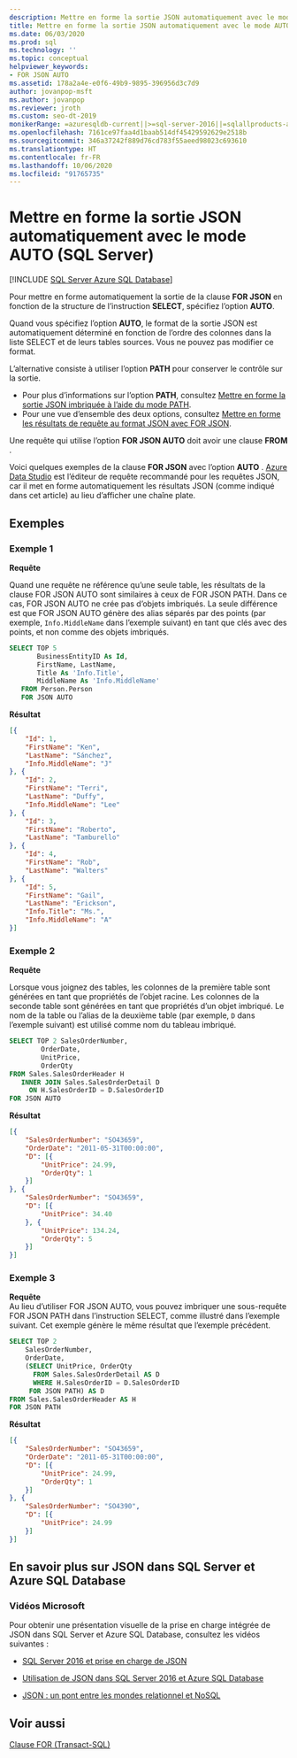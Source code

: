 ```yaml
---
description: Mettre en forme la sortie JSON automatiquement avec le mode AUTO (SQL Server)
title: Mettre en forme la sortie JSON automatiquement avec le mode AUTO
ms.date: 06/03/2020
ms.prod: sql
ms.technology: ''
ms.topic: conceptual
helpviewer_keywords:
- FOR JSON AUTO
ms.assetid: 178a2a4e-e0f6-49b9-9895-396956d3c7d9
author: jovanpop-msft
ms.author: jovanpop
ms.reviewer: jroth
ms.custom: seo-dt-2019
monikerRange: =azuresqldb-current||>=sql-server-2016||=sqlallproducts-allversions||>=sql-server-linux-2017||=azuresqldb-mi-current
ms.openlocfilehash: 7161ce97faa4d1baab514df45429592629e2518b
ms.sourcegitcommit: 346a37242f889d76cd783f55aeed98023c693610
ms.translationtype: HT
ms.contentlocale: fr-FR
ms.lasthandoff: 10/06/2020
ms.locfileid: "91765735"
---
```

# <a name="format-json-output-automatically-with-auto-mode-sql-server"></a>Mettre en forme la sortie JSON automatiquement avec le mode AUTO (SQL Server)
[!INCLUDE [SQL Server Azure SQL Database](../../includes/applies-to-version/sql-asdb.md)]

Pour mettre en forme automatiquement la sortie de la clause **FOR JSON** en fonction de la structure de l’instruction **SELECT**, spécifiez l’option **AUTO**.  
  
Quand vous spécifiez l’option **AUTO**, le format de la sortie JSON est automatiquement déterminé en fonction de l’ordre des colonnes dans la liste SELECT et de leurs tables sources. Vous ne pouvez pas modifier ce format.
 
L’alternative consiste à utiliser l’option **PATH** pour conserver le contrôle sur la sortie.
-   Pour plus d’informations sur l’option **PATH**, consultez [Mettre en forme la sortie JSON imbriquée à l’aide du mode PATH](../../relational-databases/json/format-nested-json-output-with-path-mode-sql-server.md).
-   Pour une vue d’ensemble des deux options, consultez [Mettre en forme les résultats de requête au format JSON avec FOR JSON](../../relational-databases/json/format-query-results-as-json-with-for-json-sql-server.md).

Une requête qui utilise l’option **FOR JSON AUTO** doit avoir une clause **FROM** .  
  
Voici quelques exemples de la clause **FOR JSON** avec l’option **AUTO** . [Azure Data Studio](../../azure-data-studio/download-azure-data-studio.md) est l’éditeur de requête recommandé pour les requêtes JSON, car il met en forme automatiquement les résultats JSON (comme indiqué dans cet article) au lieu d’afficher une chaîne plate.
  
## <a name="examples"></a>Exemples

### <a name="example-1"></a>Exemple 1
 **Requête**  
  
Quand une requête ne référence qu’une seule table, les résultats de la clause FOR JSON AUTO sont similaires à ceux de FOR JSON PATH. Dans ce cas, FOR JSON AUTO ne crée pas d’objets imbriqués. La seule différence est que FOR JSON AUTO génère des alias séparés par des points (par exemple, `Info.MiddleName` dans l’exemple suivant) en tant que clés avec des points, et non comme des objets imbriqués.  
  
```sql  
SELECT TOP 5   
       BusinessEntityID As Id,  
       FirstName, LastName,  
       Title As 'Info.Title',  
       MiddleName As 'Info.MiddleName'  
   FROM Person.Person  
   FOR JSON AUTO  
```  
  
 **Résultat**  
  
```json  
[{
    "Id": 1,
    "FirstName": "Ken",
    "LastName": "Sánchez",
    "Info.MiddleName": "J"
}, {
    "Id": 2,
    "FirstName": "Terri",
    "LastName": "Duffy",
    "Info.MiddleName": "Lee"
}, {
    "Id": 3,
    "FirstName": "Roberto",
    "LastName": "Tamburello"
}, {
    "Id": 4,
    "FirstName": "Rob",
    "LastName": "Walters"
}, {
    "Id": 5,
    "FirstName": "Gail",
    "LastName": "Erickson",
    "Info.Title": "Ms.",
    "Info.MiddleName": "A"
}]
```  

### <a name="example-2"></a>Exemple 2

**Requête**  
  
Lorsque vous joignez des tables, les colonnes de la première table sont générées en tant que propriétés de l’objet racine. Les colonnes de la seconde table sont générées en tant que propriétés d’un objet imbriqué. Le nom de la table ou l’alias de la deuxième table (par exemple, `D` dans l’exemple suivant) est utilisé comme nom du tableau imbriqué.  
  
```sql  
SELECT TOP 2 SalesOrderNumber,  
        OrderDate,  
        UnitPrice,  
        OrderQty  
FROM Sales.SalesOrderHeader H  
   INNER JOIN Sales.SalesOrderDetail D  
     ON H.SalesOrderID = D.SalesOrderID  
FOR JSON AUTO   
```  
  
**Résultat**  
  
```json  
[{
    "SalesOrderNumber": "SO43659",
    "OrderDate": "2011-05-31T00:00:00",
    "D": [{
        "UnitPrice": 24.99,
        "OrderQty": 1
    }]
}, {
    "SalesOrderNumber": "SO43659",
    "D": [{
        "UnitPrice": 34.40
    }, {
        "UnitPrice": 134.24,
        "OrderQty": 5
    }]
}]
```  

### <a name="example-3"></a>Exemple 3
 
**Requête**  
Au lieu d’utiliser FOR JSON AUTO, vous pouvez imbriquer une sous-requête FOR JSON PATH dans l’instruction SELECT, comme illustré dans l’exemple suivant. Cet exemple génère le même résultat que l’exemple précédent.  
  
```sql  
SELECT TOP 2  
    SalesOrderNumber,  
    OrderDate,  
    (SELECT UnitPrice, OrderQty  
      FROM Sales.SalesOrderDetail AS D  
      WHERE H.SalesOrderID = D.SalesOrderID  
     FOR JSON PATH) AS D  
FROM Sales.SalesOrderHeader AS H  
FOR JSON PATH  
```  
  
**Résultat**  
  
```json  
[{
    "SalesOrderNumber": "SO43659",
    "OrderDate": "2011-05-31T00:00:00",
    "D": [{
        "UnitPrice": 24.99,
        "OrderQty": 1
    }]
}, {
    "SalesOrderNumber": "SO4390",
    "D": [{
        "UnitPrice": 24.99
    }]
}]
```  

## <a name="learn-more-about-json-in-sql-server-and-azure-sql-database"></a>En savoir plus sur JSON dans SQL Server et Azure SQL Database  
  
### <a name="microsoft-videos"></a>Vidéos Microsoft

Pour obtenir une présentation visuelle de la prise en charge intégrée de JSON dans SQL Server et Azure SQL Database, consultez les vidéos suivantes :

-   [SQL Server 2016 et prise en charge de JSON](https://channel9.msdn.com/Shows/Data-Exposed/SQL-Server-2016-and-JSON-Support)

-   [Utilisation de JSON dans SQL Server 2016 et Azure SQL Database](https://channel9.msdn.com/Shows/Data-Exposed/Using-JSON-in-SQL-Server-2016-and-Azure-SQL-Database)

-   [JSON : un pont entre les mondes relationnel et NoSQL](https://channel9.msdn.com/events/DataDriven/SQLServer2016/JSON-as-a-bridge-betwen-NoSQL-and-relational-worlds)

## <a name="see-also"></a>Voir aussi  
 [Clause FOR &#40;Transact-SQL&#41;](../../t-sql/queries/select-for-clause-transact-sql.md)  
